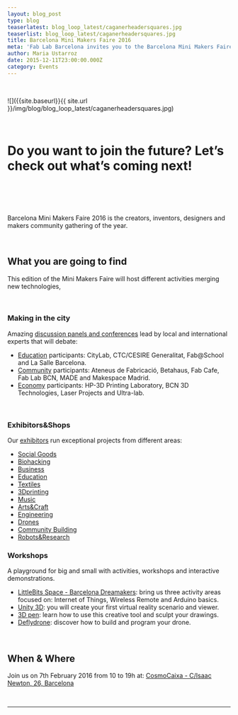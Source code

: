 ```yaml
---
layout: blog_post
type: blog
teaserlatest: blog_loop_latest/caganerheadersquares.jpg
teaserlist: blog_loop_latest/caganerheadersquares.jpg
title: Barcelona Mini Makers Faire 2016
meta: 'Fab Lab Barcelona invites you to the Barcelona Mini Makers Faire 2016, the greatest makers community gathering of the year.'
author: Maria Ustarroz
date: 2015-12-11T23:00:00.000Z
category: Events
---
```


&nbsp;

![]({{site.baseurl}}{{ site.url }}/img/blog/blog_loop_latest/caganerheadersquares.jpg)

&nbsp;

# Do you want to join the future? Let’s check out what’s coming next!

# &nbsp;

Barcelona Mini Makers Faire 2016 is the creators, inventors, designers and makers community gathering of the year.

&nbsp;

## What you are going to find

This edition of the Mini Makers Faire will host different activities merging new technologies, &nbsp;

&nbsp;

### Making in the city

Amazing [discussion panels and conferences](http://makerfairebcn.org/conferencia/) lead by local and international experts that will debate:

* [Education](http://makerfairebcn.org/conferencia/) participants: CityLab, CTC/CESIRE Generalitat, Fab@School and La Salle Barcelona.
* [Community](http://makerfairebcn.org/conferencia/) participants: Ateneus de Fabricació, Betahaus, Fab Cafe, Fab Lab BCN, MADE and Makespace Madrid.
* [Economy](http://makerfairebcn.org/conferencia/) participants: HP-3D Printing Laboratory, BCN 3D Technologies, Laser Projects and Ultra-lab.


&nbsp;

### Exhibitors&Shops

Our [exhibitors](http://makerfairebcn.org/exhibitors/) run exceptional projects from different areas:

* [Social Goods](http://makerfairebcn.org/in3-una-incubadora-de-bajo-coste/)
* [Biohacking](http://opensourcebeehives.net/)
* [Business](http://makerfairebcn.org/bcn3d-technologies/)
* [Education](http://makerfairebcn.org/makeit-with-scratch-4-arduino-learning-board/)
* [Textiles](http://makerfairebcn.org/dressed-in-music-musica-donde-y-cuando-quieras/)
* [3Dprinting](http://makerfairebcn.org/stalactite-3d/)
* [Music](http://makerfairebcn.org/rockin-tech-projects/)
* [Arts&Craft](http://makerfairebcn.org/carton-lleno-colaborativa/)
* [Engineering](http://makerfairebcn.org/littlepnp-smt-pick-and-place-machine/)
* [Drones](http://makerfairebcn.org/nero/)
* [Community Building](http://makerfairebcn.org/1750-2/)
* [Robots&Research](http://makerfairebcn.org/robots-tibi-y-dabo/)


### Workshops

A playground for big and small with activities, workshops and interactive demonstrations.

* [LittleBits Space - Barcelona Dreamakers](http://makerfairebcn.org/taller-littlebits-by-dreamkers/): bring us three activity areas focused on: Internet of Things, Wireless Remote and Arduino basics.
* [Unity 3D](http://makerfairebcn.org/taller-all-vr-education/): you will create your first virtual reality scenario and viewer.
* [3D pen](http://makerfairebcn.org/taller-3d-pen/): learn how to use this creative tool and sculpt your drawings.
* [Deflydrone](http://makerfairebcn.org/deflydrone-educacion-con-drones-diseno-construccion-y-programacion/): discover how to build and program your drone.


&nbsp;

## When & Where

Join us on 7th February 2016 from 10 to 19h at:
[CosmoCaixa - C/Isaac Newton, 26, Barcelona](https://www.google.es/maps/place/Carrer+d'Isaac+Newton,+26,+08022+Barcelona/@41.4126681,2.1293809,17z/data=!3m1!5s0x12a4981a6bb7cae9:0xe730d349828e391c!4m7!1m4!3m3!1s0x12a4981a3b5fefef:0x2060b69b2cf90de2!2sCarrer+d'Isaac+Newton,+26,+08022+Barcelona!3b1!3m1!1s0x12a4981a3b5fefef:0x2060b69b2cf90de2)


&nbsp;

---

&nbsp;